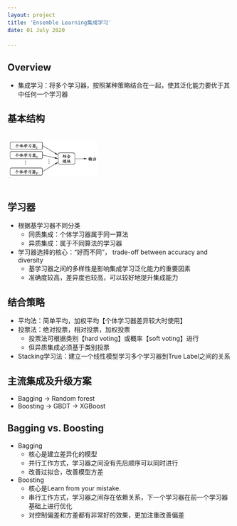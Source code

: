 ```yaml
---
layout: project
title: 'Ensemble Learning集成学习'
date: 01 July 2020

---
```


## Overview
- 集成学习：将多个学习器，按照某种策略结合在一起，使其泛化能力要优于其中任何一个学习器

## 基本结构
<br>
<img src="/assets/img/knowledge/Ensemble/ensemble1.jpg" width="40%" />
<br><br>
		
## 学习器
- 根据基学习器不同分类
  - 同质集成：个体学习器属于同一算法
  - 异质集成：属于不同算法的学习器
- 学习器选择的核心：“好而不同”， trade-off  between accuracy and diversity
  - 基学习器之间的多样性是影响集成学习泛化能力的重要因素
  - 准确度较高，差异度也较高，可以较好地提升集成能力

## 结合策略
- 平均法：简单平均，加权平均【个体学习器差异较大时使用】
- 投票法：绝对投票，相对投票，加权投票
  - 投票法可根据类别【hard voting】或概率【soft voting】进行
  - 但异质集成必须基于类别投票
- Stacking学习法：建立一个线性模型学习多个学习器到True Label之间的关系

## 主流集成及升级方案
- Bagging -> Random forest
- Boosting -> GBDT -> XGBoost

## Bagging vs. Boosting
- Bagging
  - 核心是建立差异化的模型
  - 并行工作方式，学习器之间没有先后顺序可以同时进行
  - 改善过拟合，改善模型方差
- Boosting
  - 核心是Learn from your mistake.
  - 串行工作方式，学习器之间存在依赖关系，下一个学习器在前一个学习器基础上进行优化
  - 对控制偏差和方差都有非常好的效果，更加注重改善偏差
